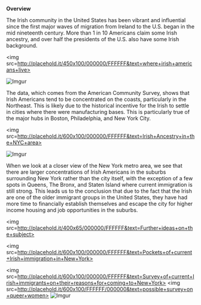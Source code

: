 **Overview**

The Irish community in the United States has been vibrant and influential since the first major waves of migration from Ireland to the U.S. began in the mid nineteenth century.  More than 1 in 10 Americans claim some Irish ancestry, and over half the presidents of the U.S. also have some Irish background. 

<img src=http://placehold.it/450x100/000000/FFFFFF&text=where+irish+americans+live>

![Imgur](http://i.imgur.com/Qf5DEUW.jpg?1)

  The data, which comes from the American Community Survey, shows that Irish Americans tend to be concentrated on the coasts, particularly in the Northeast.  This is likely due to the historical incentive for the Irish to settle in cities where there were manufacturing bases.  This is particularly true of the major hubs in Boston, Philadelphia, and New York City.
  
  <img src=http://placehold.it/600x100/000000/FFFFFF&text=Irish+Ancestry+in+the+NYC+area>
  
![Imgur](http://i.imgur.com/iLHdHvI.jpg)
  
When we look at a closer view of the New York metro area, we see that there are larger concentrations of Irish Americans in the suburbs surrounding New York rather than the city itself, with the exception of a few spots in Queens, The Bronx, and Staten Island where current immigration is still strong.  This leads us to the conclusion that due to the fact that the Irish are one of the older immigrant groups in the United States, they have had more time to financially establish themselves and escape the city for higher income housing and job opportunities in the suburbs. 
  


<img src=http://placehold.it/400x65/000000/FFFFFF&text=Further+ideas+on+the+subject>


<img src=http://placehold.it/600x100/000000/FFFFFF&text=Pockets+of+current+Irish+immigration+in+New+York>

<img src=http://placehold.it/600x100/000000/FFFFFF&text=Survey+of+current+Irish+immigrants+on+their+reasons+for+coming+to+New+York>
<img src=http://placehold.it/600x100/FFFFFF/000000&text=possible+survey+on+queer+women>
![Imgur](http://i.imgur.com/vX8izZm.png)